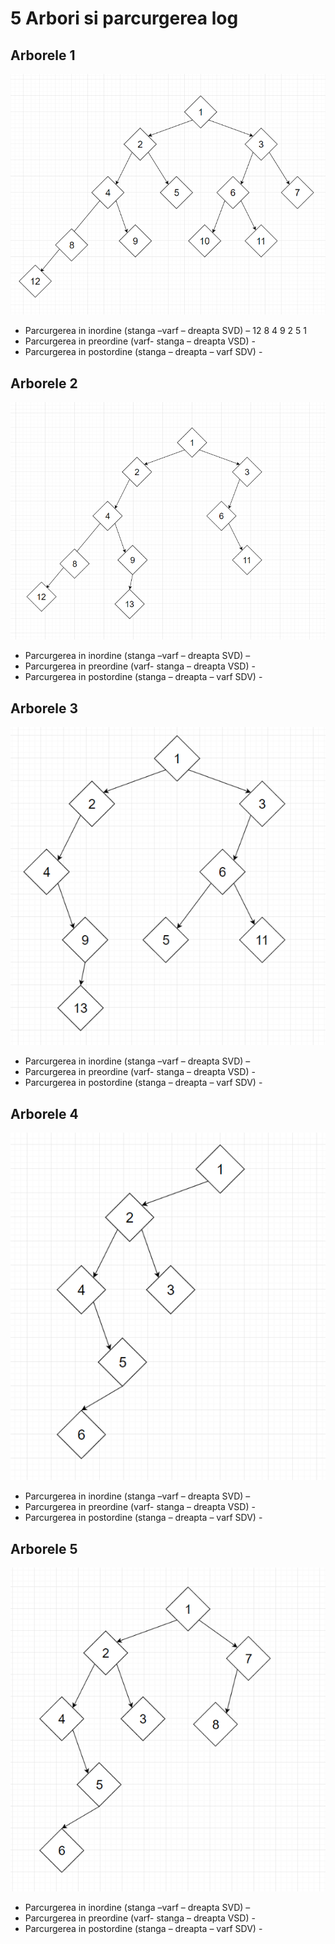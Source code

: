 # 5 Arbori si parcurgerea log

## Arborele 1
![tree_1](img/tree_1.png)

* Parcurgerea in inordine (stanga –varf – dreapta SVD) – 12 8 4 9 2 5 1
* Parcurgerea in preordine  (varf- stanga – dreapta VSD) -
* Parcurgerea in postordine (stanga – dreapta – varf SDV) -

## Arborele 2
![tree_1](img/tree_2.png)

* Parcurgerea in inordine (stanga –varf – dreapta SVD) – 
* Parcurgerea in preordine  (varf- stanga – dreapta VSD) -
* Parcurgerea in postordine (stanga – dreapta – varf SDV) -
## Arborele 3
![tree_1](img/tree_3.png)

* Parcurgerea in inordine (stanga –varf – dreapta SVD) – 
* Parcurgerea in preordine  (varf- stanga – dreapta VSD) -
* Parcurgerea in postordine (stanga – dreapta – varf SDV) -
## Arborele 4
![tree_1](img/tree_4.png)

* Parcurgerea in inordine (stanga –varf – dreapta SVD) – 
* Parcurgerea in preordine  (varf- stanga – dreapta VSD) -
* Parcurgerea in postordine (stanga – dreapta – varf SDV) -
## Arborele 5
![tree_1](img/tree_5.png)

* Parcurgerea in inordine (stanga –varf – dreapta SVD) – 
* Parcurgerea in preordine  (varf- stanga – dreapta VSD) -
* Parcurgerea in postordine (stanga – dreapta – varf SDV) -